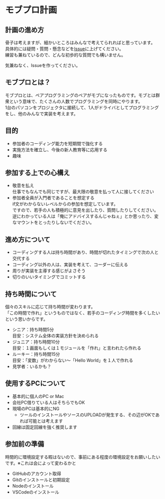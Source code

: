 # モブプロ計画

## 計画の進め方

骨子は考えますが、細かいところはみんなで考えてられればと思っています。  
具体的には疑問・質問・懸念などを[Issue](https://github.com/NwHub/mob-pro/issues)に上げてください。  
練習も兼ねているので、どんな初歩的な質問でも構いません。  

気兼ねなく、Issueを作ってください。  

## モブプロとは？

モブプロとは、ペアプログラミングのペアがモブになったものです。モブとは群衆という意味で、たくさんの人数でプログラミングを同時にやります。  
1台のパソコンをプロジェクタに接続して、1人がドライバとしてプログラミングをし、他のみんなで実装を考えます。  

## 目的

- 参加者のコーディング能力を短期間で強化する
- 実施方法を確立し、今後の新人教育等に応用する
- 趣味

## 参加する上での心構え

- 敬意を払え  
仕事でもなんでも同じですが、最大限の敬意を払って人に接してください
- 参加者全員が入門者であることを想定する  
if文がわからないレベルからの参加を想定しています。  
ですので、若手の人も積極的に意見を出したり、質問したりしてください。  
逆にわかっている人は「俺にアドバイスするんじゃねぇ」とか思ったり、変なマウントをとったりしないでください。  

## 進め方について

- コーディングする人は持ち時間があり、時間が切れたタイミングで次の人と交代する
- コーディング以外の人は、実装を考えて、コーダーに伝える
- 周りが実装を主導する感じがよさそう
- 切りのいいタイミングでコミットする

## 持ち時間について

個々のスキルに応じて持ち時間が変わります。  
「この時間で作れ」というものではなく、若手のコーディング時間を多くしたいという思いからです。

- シニア：持ち時間5分  
目安：システム全体の実装方針を決められる
- ジュニア：持ち時間10分  
目安：１画面もしくは１モジュールを「作れ」と言われたら作れる
- ルーキー：持ち時間15分  
目安：「変数」がわからない～「Hello World」を１人で作れる
- 見学者：いるかも？

## 使用するPCについて

- 基本的に個人のPC or Mac
- 会社PC借りている人はそちらでもOK
- 現場のPCは基本的にNG
  - ツールのインストールやソースのUPLOADが発生する、その辺がOKであれば可能とは考えます
- 回線は固定回線を強く推奨します

## 参加前の準備

時間的に環境設定する暇はないので、事前にある程度の環境設定をお願いしたいです。※これは会によって変わるかと

- GitHubのアカウント取得
- Gitのインストールと初期設定
- Nodeのインストール
- VSCodeのインストール
